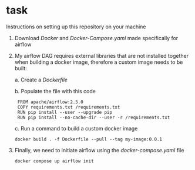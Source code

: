 # task
Instructions on setting up this repository on your machine
1. Download _Docker_ and _Docker-Compose.yaml_ made specifically for airflow
2. My airflow DAG requires external libraries that are not installed together when building a docker image, therefore a custom image needs to be built:
   
   a. Create a _Dockerfile_
   
   b. Populate the file with this code
   
     ```
      FROM apache/airflow:2.5.0
      COPY requirements.txt /requirements.txt
      RUN pip install --user --upgrade pip
      RUN pip install --no-cache-dir --user -r /requirements.txt
     ```
   c. Run a command to build a custom docker image
   
      ```
      docker build . -f Dockerfile --pull --tag my-image:0.0.1
      ```
4. Finally, we need to initiate airflow using the _docker-compose.yaml_ file

   ```
   docker compose up airflow init
   ```
   

